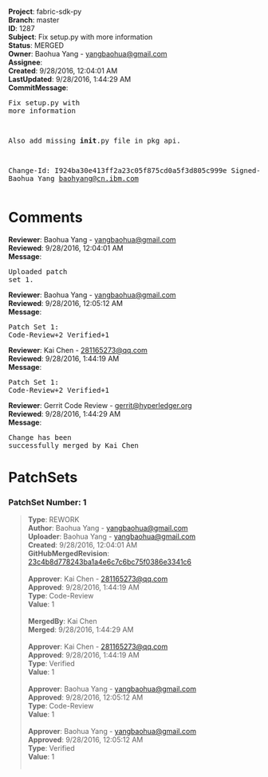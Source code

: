<strong>Project</strong>: fabric-sdk-py<br><strong>Branch</strong>: master<br><strong>ID</strong>: 1287<br><strong>Subject</strong>: Fix setup.py with more information<br><strong>Status</strong>: MERGED<br><strong>Owner</strong>: Baohua Yang - yangbaohua@gmail.com<br><strong>Assignee</strong>:<br><strong>Created</strong>: 9/28/2016, 12:04:01 AM<br><strong>LastUpdated</strong>: 9/28/2016, 1:44:29 AM<br><strong>CommitMessage</strong>:<br><pre>Fix setup.py with more information

Also add missing __init__.py file in pkg api.

Change-Id: I924ba30e413ff2a23c05f875cd0a5f3d805c999e
Signed-off-by: Baohua Yang <baohyang@cn.ibm.com>
</pre><h1>Comments</h1><strong>Reviewer</strong>: Baohua Yang - yangbaohua@gmail.com<br><strong>Reviewed</strong>: 9/28/2016, 12:04:01 AM<br><strong>Message</strong>: <pre>Uploaded patch set 1.</pre><strong>Reviewer</strong>: Baohua Yang - yangbaohua@gmail.com<br><strong>Reviewed</strong>: 9/28/2016, 12:05:12 AM<br><strong>Message</strong>: <pre>Patch Set 1: Code-Review+2 Verified+1</pre><strong>Reviewer</strong>: Kai Chen - 281165273@qq.com<br><strong>Reviewed</strong>: 9/28/2016, 1:44:19 AM<br><strong>Message</strong>: <pre>Patch Set 1: Code-Review+2 Verified+1</pre><strong>Reviewer</strong>: Gerrit Code Review - gerrit@hyperledger.org<br><strong>Reviewed</strong>: 9/28/2016, 1:44:29 AM<br><strong>Message</strong>: <pre>Change has been successfully merged by Kai Chen</pre><h1>PatchSets</h1><h3>PatchSet Number: 1</h3><blockquote><strong>Type</strong>: REWORK<br><strong>Author</strong>: Baohua Yang - yangbaohua@gmail.com<br><strong>Uploader</strong>: Baohua Yang - yangbaohua@gmail.com<br><strong>Created</strong>: 9/28/2016, 12:04:01 AM<br><strong>GitHubMergedRevision</strong>: [23c4b8d778243ba1a4e6c7c6bc75f0386e3341c6](https://github.com/hyperledger-gerrit-archive/fabric-sdk-py/commit/23c4b8d778243ba1a4e6c7c6bc75f0386e3341c6)<br><br><strong>Approver</strong>: Kai Chen - 281165273@qq.com<br><strong>Approved</strong>: 9/28/2016, 1:44:19 AM<br><strong>Type</strong>: Code-Review<br><strong>Value</strong>: 1<br><br><strong>MergedBy</strong>: Kai Chen<br><strong>Merged</strong>: 9/28/2016, 1:44:29 AM<br><br><strong>Approver</strong>: Kai Chen - 281165273@qq.com<br><strong>Approved</strong>: 9/28/2016, 1:44:19 AM<br><strong>Type</strong>: Verified<br><strong>Value</strong>: 1<br><br><strong>Approver</strong>: Baohua Yang - yangbaohua@gmail.com<br><strong>Approved</strong>: 9/28/2016, 12:05:12 AM<br><strong>Type</strong>: Code-Review<br><strong>Value</strong>: 1<br><br><strong>Approver</strong>: Baohua Yang - yangbaohua@gmail.com<br><strong>Approved</strong>: 9/28/2016, 12:05:12 AM<br><strong>Type</strong>: Verified<br><strong>Value</strong>: 1<br><br></blockquote>